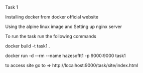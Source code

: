 Task 1

Installing docker from docker official website

Using the alpine linux image and Setting up nginx server

To run the task run the following commands 

docker build -t task1 .

docker run -d --rm --name hazesoftt1 -p 9000:9000 task1

to access site go to => http://localhost:9000/task/site/index.html 
